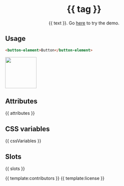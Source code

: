 <h1 align="center">{{ tag }}</h1>
<p align="center">{{ text }}. Go <a href="{{ demo }}">here</a> to try the demo.</p>

## Usage

```html
<button-element>Button</button-element>
```

<a href="{{ demo }}" align="center">
  <img src="https://raw.githubusercontent.com/andreasbm/elements/master/screenshots/{{ tag }}.png?token=AF-iBV1pZn7D_ITJDLgD6NVlQjtvXupXks5cgq0VwA%3D%3D" width="100" />
<a/>

## Attributes

{{ attributes }}

## CSS variables

{{ cssVariables }}

## Slots

{{ slots }}

{{ template:contributors }}
{{ template:license }}
